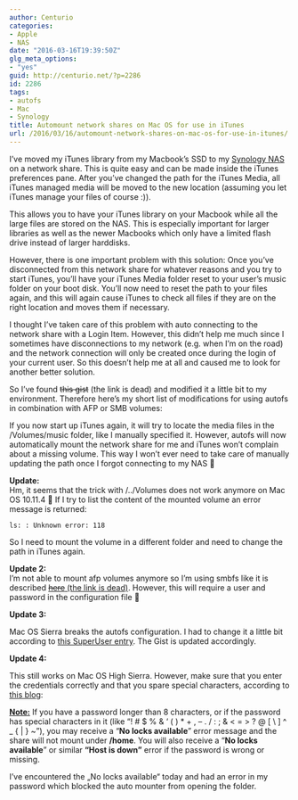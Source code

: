 ```yaml
---
author: Centurio
categories:
- Apple
- NAS
date: "2016-03-16T19:39:50Z"
glg_meta_options:
- "yes"
guid: http://centurio.net/?p=2286
id: 2286
tags:
- autofs
- Mac
- Synology
title: Automount network shares on Mac OS for use in iTunes
url: /2016/03/16/automount-network-shares-on-mac-os-for-use-in-itunes/
---
```

<div class="wp-block-group">
  <div class="wp-block-group__inner-container">
  </div>
</div>

I&#8217;ve moved my iTunes library from my Macbook&#8217;s SSD to my [Synology NAS](http://centurio.net/?s=synology) on a network share. This is quite easy and can be made inside the iTunes preferences pane. After you&#8217;ve changed the path for the iTunes Media, all iTunes managed media will be moved to the new location (assuming you let iTunes manage your files of course :)).

This allows you to have your iTunes library on your Macbook while all the large files are stored on the NAS. This is especially important for larger libraries as well as the newer Macbooks which only have a limited flash drive instead of larger harddisks.

However, there is one important problem with this solution: Once you&#8217;ve disconnected from this network share for whatever reasons and you try to start iTunes, you&#8217;ll have your iTunes Media folder reset to your user&#8217;s music folder on your boot disk. You&#8217;ll now need to reset the path to your files again, and this will again cause iTunes to check all files if they are on the right location and moves them if necessary.

I thought I&#8217;ve taken care of this problem with auto connecting to the network share with a Login Item. However, this didn&#8217;t help me much since I sometimes have disconnections to my network (e.g. when I&#8217;m on the road) and the network connection will only be created once during the login of your current user. So this doesn&#8217;t help me at all and caused me to look for another better solution.

So I&#8217;ve found <del>this gist</del> (the link is dead) and modified it a little bit to my environment. Therefore here&#8217;s my short list of modifications for using autofs in combination with AFP or SMB volumes:

If you now start up iTunes again, it will try to locate the media files in the /Volumes/music folder, like I manually specified it. However, autofs will now automatically mount the network share for me and iTunes won&#8217;t complain about a missing volume. This way I won&#8217;t ever need to take care of manually updating the path once I forgot connecting to my NAS 🙂

**Update:**  
Hm, it seems that the trick with /../Volumes does not work anymore on Mac OS 10.11.4 🙁 If I try to list the content of the mounted volume an error message is returned:

`ls: : Unknown error: 118`

So I need to mount the volume in a different folder and need to change the path in iTunes again.

**Update 2:**  
I&#8217;m not able to mount afp volumes anymore so I&#8217;m using smbfs like it is described [<del>here</del> (the link is dead)](https://www.dforge.net/2012/08/07/create-a-permanent-smb-mount-in-osx/). However, this will require a user and password in the configuration file 🙁

**Update 3:**

Mac OS Sierra breaks the autofs configuration. I had to change it a little bit according to [this&nbsp;SuperUser entry](http://superuser.com/questions/997735/how-to-mount-smb-share-that-can-be-accessed-by-anyone-on-mac-os-x-el-capitan). The Gist is updated accordingly.

**Update 4:**

This still works on Mac OS High Sierra. However, make sure that you enter the credentials correctly and that you spare special characters, according to [this blog](https://derflounder.wordpress.com/2014/04/06/using-etcauto_home-on-mavericks-to-mount-shares-under-home/):

**<u>Note:</u>**&nbsp;If you have a password longer than 8 characters, or if the password has special characters in it (like “! # $ % & ‘ ( ) * + , – . / : ; & < = > ? @ [ \ ] ^ _ { | } ~”), you may receive a “**No locks available**” error message and the share will not mount under&nbsp;**/home**. You will also receive a “**No locks available**” or similar&nbsp;**“Host is down”**&nbsp;error if the password is wrong or missing.

I&#8217;ve encountered the &#8222;No locks available&#8220; today and had an error in my password which blocked the auto mounter from opening the folder.